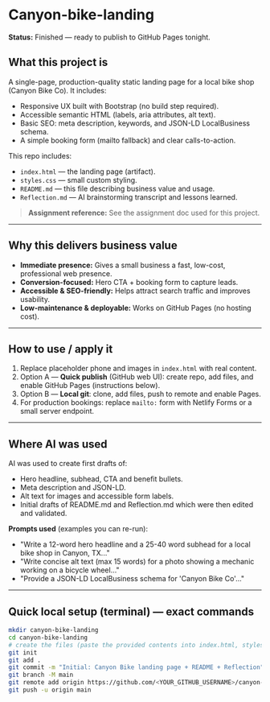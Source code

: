 # Canyon-bike-landing


**Status:** Finished — ready to publish to GitHub Pages tonight.

## What this project is
A single-page, production-quality static landing page for a local bike shop (Canyon Bike Co). It includes:
- Responsive UX built with Bootstrap (no build step required).
- Accessible semantic HTML (labels, aria attributes, alt text).
- Basic SEO: meta description, keywords, and JSON-LD LocalBusiness schema.
- A simple booking form (mailto fallback) and clear calls-to-action.

This repo includes:
- `index.html` — the landing page (artifact).
- `styles.css` — small custom styling.
- `README.md` — this file describing business value and usage.
- `Reflection.md` — AI brainstorming transcript and lessons learned.

> **Assignment reference:** See the assignment doc used for this project.

---

## Why this delivers business value
- **Immediate presence:** Gives a small business a fast, low-cost, professional web presence.
- **Conversion-focused:** Hero CTA + booking form to capture leads.
- **Accessible & SEO-friendly:** Helps attract search traffic and improves usability.
- **Low-maintenance & deployable:** Works on GitHub Pages (no hosting cost).

---

## How to use / apply it
1. Replace placeholder phone and images in `index.html` with real content.
2. Option A — **Quick publish** (GitHub web UI): create repo, add files, and enable GitHub Pages (instructions below).
3. Option B — **Local git**: clone, add files, push to remote and enable Pages.
4. For production bookings: replace `mailto:` form with Netlify Forms or a small server endpoint.

---

## Where AI was used
AI was used to create first drafts of:
- Hero headline, subhead, CTA and benefit bullets.
- Meta description and JSON-LD.
- Alt text for images and accessible form labels.
- Initial drafts of README.md and Reflection.md which were then edited and validated.

**Prompts used** (examples you can re-run):
- "Write a 12-word hero headline and a 25-40 word subhead for a local bike shop in Canyon, TX..."
- "Write concise alt text (max 15 words) for a photo showing a mechanic working on a bicycle wheel..."
- "Provide a JSON-LD LocalBusiness schema for 'Canyon Bike Co'..."

---

## Quick local setup (terminal) — exact commands
```bash
mkdir canyon-bike-landing
cd canyon-bike-landing
# create the files (paste the provided contents into index.html, styles.css, README.md, Reflection.md)
git init
git add .
git commit -m "Initial: Canyon Bike landing page + README + Reflection"
git branch -M main
git remote add origin https://github.com/<YOUR_GITHUB_USERNAME>/canyon-bike-landing.git
git push -u origin main
